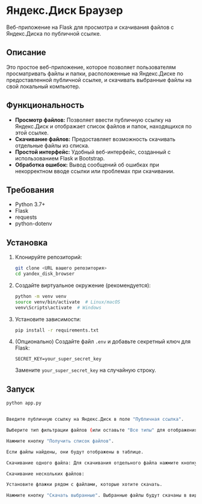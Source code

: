 # Яндекс.Диск Браузер

Веб-приложение на Flask для просмотра и скачивания файлов с Яндекс.Диска по публичной ссылке.

## Описание

Это простое веб-приложение, которое позволяет пользователям просматривать файлы и папки, расположенные на Яндекс.Диске по предоставленной публичной ссылке, и скачивать выбранные файлы на свой локальный компьютер.

## Функциональность

*   **Просмотр файлов:**  Позволяет ввести публичную ссылку на Яндекс.Диск и отображает список файлов и папок, находящихся по этой ссылке.
*   **Скачивание файлов:** Предоставляет возможность скачивать отдельные файлы из списка.
*   **Простой интерфейс:** Удобный веб-интерфейс, созданный с использованием Flask и Bootstrap.
*   **Обработка ошибок:** Вывод сообщений об ошибках при некорректном вводе ссылки или проблемах при скачивании.

## Требования

*   Python 3.7+
*   Flask
*   requests
*   python-dotenv

## Установка

1.  Клонируйте репозиторий:

    ```bash
    git clone <URL вашего репозитория>
    cd yandex_disk_browser
    ```

2.  Создайте виртуальное окружение (рекомендуется):

    ```bash
    python -m venv venv
    source venv/bin/activate  # Linux/macOS
    venv\Scripts\activate  # Windows
    ```

3.  Установите зависимости:

    ```bash
    pip install -r requirements.txt
    ```

4.  (Опционально) Создайте файл `.env` и добавьте секретный ключ для Flask:

    ```
    SECRET_KEY=your_super_secret_key
    ```

    Замените `your_super_secret_key` на случайную строку.

## Запуск

```bash
python app.py


Введите публичную ссылку на Яндекс.Диск в поле "Публичная ссылка".

Выберите тип фильтрации файлов (или оставьте "Все типы" для отображения всех файлов и папок).

Нажмите кнопку "Получить список файлов".

Если файлы найдены, они будут отображены в таблице.

Скачивание одного файла: Для скачивания отдельного файла нажмите кнопку "Скачать" в соответствующей строке таблицы.

Скачивание нескольких файлов:

Установите флажки рядом с файлами, которые хотите скачать.

Нажмите кнопку "Скачать выбранные". Выбранные файлы будут скачаны в виде ZIP-архива.